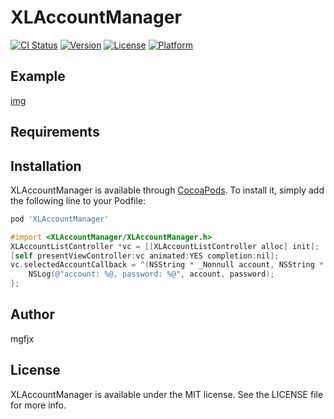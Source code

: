 # XLAccountManager

[![CI Status](https://img.shields.io/travis/xxl/XLAccountManager.svg?style=flat)](https://travis-ci.org/xxl/XLAccountManager)
[![Version](https://img.shields.io/cocoapods/v/XLAccountManager.svg?style=flat)](https://cocoapods.org/pods/XLAccountManager)
[![License](https://img.shields.io/cocoapods/l/XLAccountManager.svg?style=flat)](https://cocoapods.org/pods/XLAccountManager)
[![Platform](https://img.shields.io/cocoapods/p/XLAccountManager.svg?style=flat)](https://cocoapods.org/pods/XLAccountManager)

## Example

[img](./imgs/img.png)

## Requirements

## Installation

XLAccountManager is available through [CocoaPods](https://cocoapods.org). To install
it, simply add the following line to your Podfile:

```ruby
pod 'XLAccountManager'
```

```Objective-C
#import <XLAccountManager/XLAccountManager.h>
XLAccountListController *vc = [[XLAccountListController alloc] init];
[self presentViewController:vc animated:YES completion:nil];
vc.selectedAccountCallback = ^(NSString * _Nonnull account, NSString * _Nonnull password) {
    NSLog(@"account: %@, password: %@", account, password);
};
```

## Author

mgfjx

## License

XLAccountManager is available under the MIT license. See the LICENSE file for more info.
